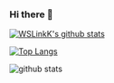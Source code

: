 ### Hi there 👋

[![WSLinkK's github stats](https://github-readme-stats.vercel.app/api?username=WSLinkK&count_private=true&show_icons=true)](https://github.com/WSLinkK)

[![Top Langs](https://github-readme-stats.vercel.app/api/top-langs/?username=WSLinkK&layout=compact)](https://github.com/WSLinkK)

<picture decoding="async" loading="lazy">
  <source media="(prefers-color-scheme: light)" srcset="https://pixel-profile.vercel.app/api/github-stats?username=WSLinkK&screen_effect=false&background=linear-gradient(to%20bottom%20right%2C%20%2374dcc4%2C%20%234597e9)">
  <source media="(prefers-color-scheme: dark)" srcset="https://pixel-profile.vercel.app/api/github-stats?username=WSLinkK&screen_effect=true&background=linear-gradient(to%20bottom%20right%2C%20%235580eb%2C%20%232aeeff)">
  <img alt="github stats" src="https://pixel-profile.vercel.app/api/github-stats?username=WSLinkK&screen_effect=false&background=linear-gradient(to%20bottom%20right%2C%20%2374dcc4%2C%20%234597e9)">
</picture>
